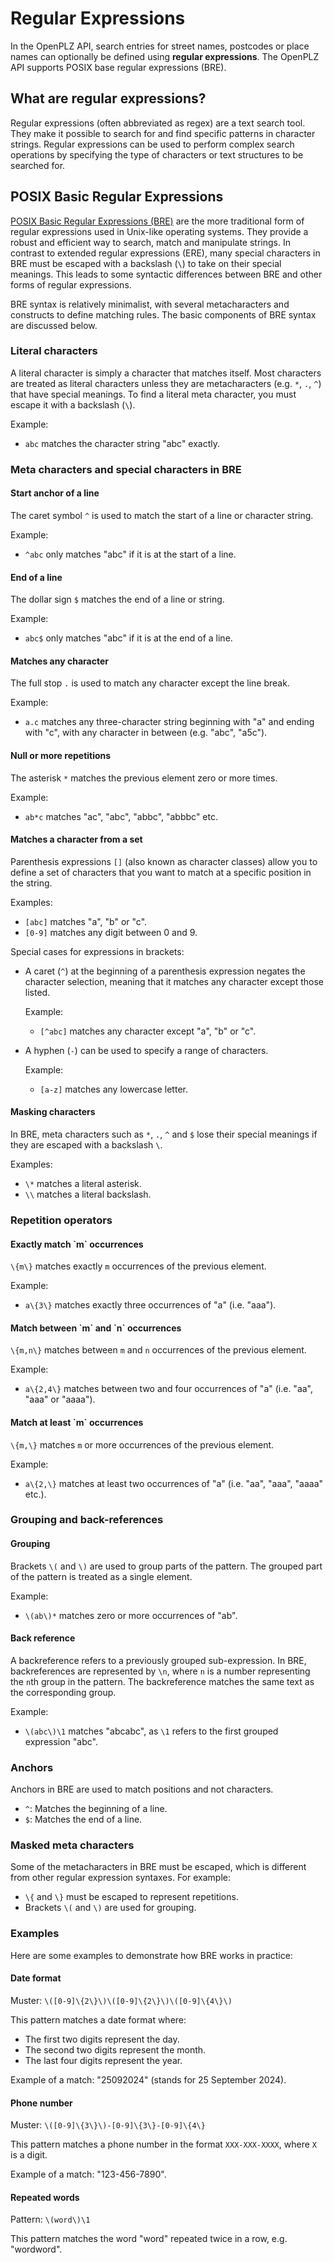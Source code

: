 # Regular Expressions

In the OpenPLZ API, search entries for street names, postcodes or place names can optionally be defined using **regular expressions**. The OpenPLZ API supports POSIX base regular expressions (BRE).

## What are regular expressions?

Regular expressions (often abbreviated as regex) are a text search tool. They make it possible to search for and find specific patterns in character strings. Regular expressions can be used to perform complex search operations by specifying the type of characters or text structures to be searched for.

## POSIX Basic Regular Expressions

[POSIX Basic Regular Expressions (BRE)](https://pubs.opengroup.org/onlinepubs/9799919799/) are the more traditional form of regular expressions used in Unix-like operating systems. They provide a robust and efficient way to search, match and manipulate strings. In contrast to extended regular expressions (ERE), many special characters in BRE must be escaped with a backslash (`\`) to take on their special meanings. This leads to some syntactic differences between BRE and other forms of regular expressions.

BRE syntax is relatively minimalist, with several metacharacters and constructs to define matching rules. The basic components of BRE syntax are discussed below.

### Literal characters

A literal character is simply a character that matches itself. Most characters are treated as literal characters unless they are metacharacters (e.g. `*`, `.`, `^`) that have special meanings. To find a literal meta character, you must escape it with a backslash (`\`).

Example:

+ `abc` matches the character string "abc" exactly.

### Meta characters and special characters in BRE

<h4>Start anchor of a line</h4>

The caret symbol `^` is used to match the start of a line or character string.
  
Example:
  
+ `^abc` only matches "abc" if it is at the start of a line.

<h4>End of a line</h4>

The dollar sign `$` matches the end of a line or string.
  
Example:

+ `abc$` only matches "abc" if it is at the end of a line.

<h4>Matches any character</h4>

The full stop `.` is used to match any character except the line break.
  
Example:

+ `a.c` matches any three-character string beginning with "a" and ending with "c", with any character in between (e.g. "abc", "a5c").

<h4>Null or more repetitions</h4>

The asterisk `*` matches the previous element zero or more times.
  
Example:

+ `ab*c` matches "ac", "abc", "abbc", "abbbc" etc.

<h4>Matches a character from a set</h4>

Parenthesis expressions `[]` (also known as character classes) allow you to define a set of characters that you want to match at a specific position in the string.
  
Examples:

+ `[abc]` matches "a", "b" or "c".
+ `[0-9]` matches any digit between 0 and 9.
  
Special cases for expressions in brackets:

+ A caret (`^`) at the beginning of a parenthesis expression negates the character selection, meaning that it matches any character except those listed.

    Example: 
	
	+ `[^abc]` matches any character except "a", "b" or "c".
  
+ A hyphen (`-`) can be used to specify a range of characters.
    
	Example: 
	
	+ `[a-z]` matches any lowercase letter.

<h4>Masking characters</h4>

In BRE, meta characters such as `*`, `.`, `^` and `$` lose their special meanings if they are escaped with a backslash `\`.
  
Examples:

+ `\*` matches a literal asterisk.
+ `\\` matches a literal backslash.

### Repetition operators

<h4>Exactly match `m` occurrences</h4>

`\{m\}` matches exactly `m` occurrences of the previous element.
  
Example:

+ `a\{3\}` matches exactly three occurrences of "a" (i.e. "aaa").

<h4>Match between `m` and `n` occurrences</h4>

`\{m,n\}` matches between `m` and `n` occurrences of the previous element.
  
Example:

+ `a\{2,4\}` matches between two and four occurrences of "a" (i.e. "aa", "aaa" or "aaaa").

<h4>Match at least `m` occurrences</h4>

`\{m,\}` matches `m` or more occurrences of the previous element.
  
Example:

+ `a\{2,\}` matches at least two occurrences of "a" (i.e. "aa", "aaa", "aaaa" etc.).

### Grouping and back-references

<h4>Grouping</h4>

Brackets `\(` and `\)` are used to group parts of the pattern. The grouped part of the pattern is treated as a single element.

Example:

+ `\(ab\)*` matches zero or more occurrences of "ab".

<h4>Back reference</h4>

A backreference refers to a previously grouped sub-expression. In BRE, backreferences are represented by `\n`, where `n` is a number representing the `n`th group in the pattern. The backreference matches the same text as the corresponding group.

Example:

+ `\(abc\)\1` matches "abcabc", as `\1` refers to the first grouped expression "abc".

### Anchors

Anchors in BRE are used to match positions and not characters.

+ `^`: Matches the beginning of a line.
+ `$`: Matches the end of a line.

### Masked meta characters

Some of the metacharacters in BRE must be escaped, which is different from other regular expression syntaxes. For example:

+ `\{` and `\}` must be escaped to represent repetitions.
+ Brackets `\(` and `\)` are used for grouping.

### Examples

Here are some examples to demonstrate how BRE works in practice:

<h4>Date format</h4>

Muster: `\([0-9]\{2\}\)\([0-9]\{2\}\)\([0-9]\{4\}\)`

This pattern matches a date format where:

+ The first two digits represent the day.
+ The second two digits represent the month.
+ The last four digits represent the year.

Example of a match: "25092024" (stands for 25 September 2024).

<h4>Phone number</h4>

Muster: `\([0-9]\{3\}\)-[0-9]\{3\}-[0-9]\{4\}`

This pattern matches a phone number in the format `XXX-XXX-XXXX`, where `X` is a digit.

Example of a match: "123-456-7890".

<h4>Repeated words</h4>

Pattern: `\(word\)\1`

This pattern matches the word "word" repeated twice in a row, e.g. "wordword".
